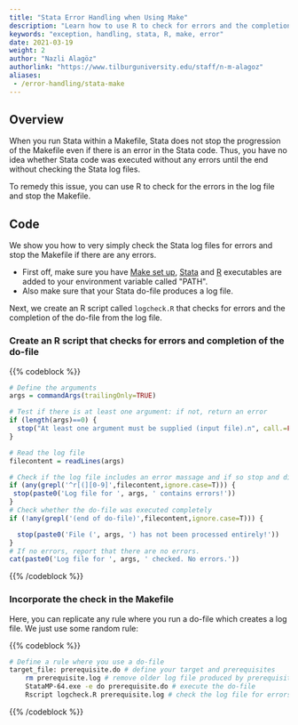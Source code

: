 ```yaml
---
title: "Stata Error Handling when Using Make"
description: "Learn how to use R to check for errors and the completion of Stata code in batch mode or in a Makefile."
keywords: "exception, handling, stata, R, make, error"
date: 2021-03-19
weight: 2
author: "Nazli Alagöz"
authorlink: "https://www.tilburguniversity.edu/staff/n-m-alagoz"
aliases:
 - /error-handling/stata-make
---
```


## Overview <!-- Goal of the Building Block -->

When you run Stata within a Makefile, Stata does not stop the progression of the Makefile even if there is an error in the Stata code. Thus, you have no idea whether Stata code was executed without any errors until the end without checking the Stata log files.

To remedy this issue, you can use R to check for the errors in the log file and stop the Makefile.

## Code

We show you how to very simply check the Stata log files for errors and stop the Makefile if there are any errors.

- First off, make sure you have [Make set up](/get/make), [Stata](/get/stata) and [R](/get/r/) executables are added to your environment variable called "PATH".
- Also make sure that your Stata do-file produces a log file.

Next, we create an R script called `logcheck.R` that checks for errors and the completion of the do-file from the log file.

### Create an R script that checks for errors and completion of the do-file

{{% codeblock %}}
```R
# Define the arguments
args = commandArgs(trailingOnly=TRUE)

# Test if there is at least one argument: if not, return an error
if (length(args)==0) {
  stop("At least one argument must be supplied (input file).n", call.=FALSE)
}

# Read the log file
filecontent = readLines(args)

# Check if the log file includes an error massage and if so stop and display an error message
if (any(grepl('^r[(][0-9]',filecontent,ignore.case=T))) {
 stop(paste0('Log file for ', args, ' contains errors!'))
}
# Check whether the do-file was executed completely
if (!any(grepl('(end of do-file)',filecontent,ignore.case=T))) {

  stop(paste0('File (', args, ') has not been processed entirely!'))
}
# If no errors, report that there are no errors.
cat(paste0('Log file for ', args, ' checked. No errors.'))
```
{{% /codeblock %}}

### Incorporate the check in the Makefile
Here, you can replicate any rule where you run a do-file which creates a log file. We just use some random rule:

{{% codeblock %}}

```bash
# Define a rule where you use a do-file
target_file: prerequisite.do # define your target and prerequisites
	rm prerequisite.log # remove older log file produced by prerequisite.do previously
	StataMP-64.exe -e do prerequisite.do # execute the do-file
	Rscript logcheck.R prerequisite.log # check the log file for errors or incompletion
```

{{% /codeblock %}}
